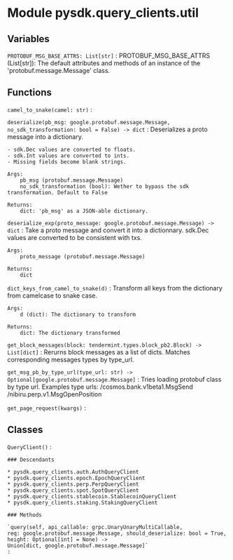 Module pysdk.query_clients.util
===============================

Variables
---------


`PROTOBUF_MSG_BASE_ATTRS: List[str]`
:   PROTOBUF_MSG_BASE_ATTRS (List[str]): The default attributes and methods of
    an instance of the 'protobuf.message.Message' class.

Functions
---------


`camel_to_snake(camel: str)`
:


`deserialize(pb_msg: google.protobuf.message.Message, no_sdk_transformation: bool = False) ‑> dict`
:   Deserializes a proto message into a dictionary.

    - sdk.Dec values are converted to floats.
    - sdk.Int values are converted to ints.
    - Missing fields become blank strings.

    Args:
        pb_msg (protobuf.message.Message)
        no_sdk_transformation (bool): Wether to bypass the sdk transformation. Default to False

    Returns:
        dict: 'pb_msg' as a JSON-able dictionary.


`deserialize_exp(proto_message: google.protobuf.message.Message) ‑> dict`
:   Take a proto message and convert it into a dictionnary.
    sdk.Dec values are converted to be consistent with txs.

    Args:
        proto_message (protobuf.message.Message)

    Returns:
        dict


`dict_keys_from_camel_to_snake(d)`
:   Transform all keys from the dictionary from camelcase to snake case.

    Args:
        d (dict): The dictionary to transform

    Returns:
        dict: The dictionary transformed


`get_block_messages(block: tendermint.types.block_pb2.Block) ‑> List[dict]`
:   Rerurns block messages as a list of dicts.
    Matches corresponding messages types by type_url.


`get_msg_pb_by_type_url(type_url: str) ‑> Optional[google.protobuf.message.Message]`
:   Tries loading protobuf class by type url.
    Examples type urls:
        /cosmos.bank.v1beta1.MsgSend
        /nibiru.perp.v1.MsgOpenPosition


`get_page_request(kwargs)`
:

Classes
-------

`QueryClient()`
:

    ### Descendants

    * pysdk.query_clients.auth.AuthQueryClient
    * pysdk.query_clients.epoch.EpochQueryClient
    * pysdk.query_clients.perp.PerpQueryClient
    * pysdk.query_clients.spot.SpotQueryClient
    * pysdk.query_clients.stablecoin.StablecoinQueryClient
    * pysdk.query_clients.staking.StakingQueryClient

    ### Methods

    `query(self, api_callable: grpc.UnaryUnaryMultiCallable, req: google.protobuf.message.Message, should_deserialize: bool = True, height: Optional[int] = None) ‑> Union[dict, google.protobuf.message.Message]`
    :
